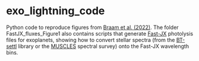 # exo_lightning_code
Python code to reproduce figures from [Braam et al. (2022)](https://doi.org/10.1093/mnras/stac2722). The folder FastJX_fluxes_Figure1 also contains scripts that generate [Fast-JX](https://www.ess.uci.edu/group/prather/scholar_software) photolysis files for exoplanets, showing how to convert stellar spectra (from the [BT-settl](http://svo2.cab.inta-csic.es/theory/newov2/index.php?models=bt-settl) library or the [MUSCLES](https://archive.stsci.edu/prepds/muscles/) spectral survey) onto the Fast-JX wavelength bins. 

